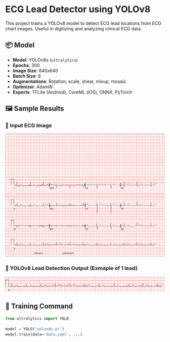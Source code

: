 # ECG Lead Detector using YOLOv8

This project trains a YOLOv8 model to detect ECG lead locations from ECG chart images. Useful in digitizing and analyzing clinical ECG data.

## 📦 Model

- **Model**: YOLOv8s (`ultralytics`)
- **Epochs**: 300
- **Image Size**: 640x640
- **Batch Size**: 8
- **Augmentations**: Rotation, scale, shear, mixup, mosaic
- **Optimizer**: AdamW
- **Exports**: TFLite (Android), CoreML (iOS), ONNX, PyTorch

## 🖼 Sample Results

### 🔹 Input ECG Image
<img src="assets/00001_hr-0.png" alt="Input ECG" width="600"/>

### 🔸 YOLOv8 Lead Detection Output (Exmaple of 1 lead)
<img src="assets/00001_hr-0_lead_2_ext (1).png" alt="Output Detection" width="600"/>

## 🏁 Training Command

```python
from ultralytics import YOLO

model = YOLO('yolov8s.pt')
model.train(data='data.yaml', ...)



